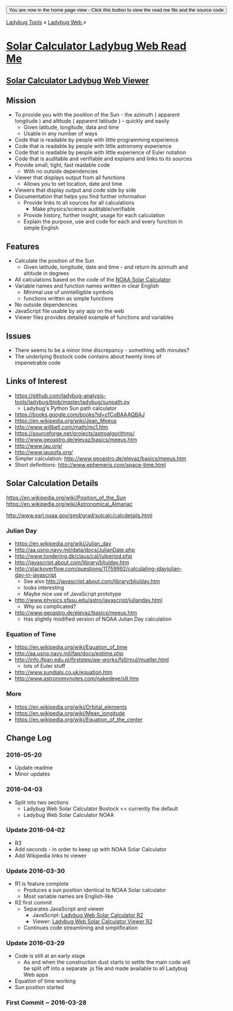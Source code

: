 ﻿<span style=display:none; >
[You are now in a GitHub source code view - click this link to view the home page]
( https://ladybug-tools.github.io/ladybug-web/solar-calculator-ladybug-web/#readme.md "View file as a web page." ) </span>
<input type=button onclick=window.location.href='https://github.com/ladybug-tools/ladybug-web/tree/gh-pages/solar-calculator-ladybug-web/';
value='You are now in the home page view - Click this button to view the read me file and the source code' >

[Ladybug Tools]( https://ladybug-tools.github.io/ ) » [Ladybug Web ]( https://ladybug-tools.github.io/ladybug-web/ ) »

[Solar Calculator Ladybug Web Read Me]( https://ladybug-tools.github.io/ladybug-web/solar-calculator-ladybug-web/#readme.md )
===

## [Solar Calculator Ladybug Web Viewer]( https://ladybug-tools.github.io/ladybug-web/solar-calculator-ladybug-web/index.html )


## Mission

* To provide you with the position of the Sun - the azimuth ( apparent longitude ) and altitude ( apparent latitude ) -  quickly and easily
	* Given latitude, longitude, data and time
	* Usable in any number of ways
* Code that is readable by people with little programming experience
* Code that is readable by people with little astronomy experience
* Code that is readable by people with little experience of Euler notation
* Code that is auditable and verifiable and explains and links to its sources
* Provide small, tight, fast readable code
	* With no outside dependencies
* Viewer that displays output from all functions
	* Allows you to set location, date and time
* Viewers that display output and code side by side
* Documentation that helps you find further information
	* Provide links to all sources for all calculations
		* Make physics/science auditable/verifiable
	* Provide history, further insight, usage for each calculation
	* Explain the purpose, use and code for each and every function in simple English

## Features

* Calculate the position of the Sun
	* Given latitude, longitude, date and time - and return its azimuth and altitude in degrees
* All calculations based on the code of the [NOAA Solar Calculator]( http://www.esrl.noaa.gov/gmd/grad/solcalc/index.html )
* Variable names and function names written in clear English
	* Minimal use of unintelligible symbols
	* functions written as simple functions
* No outside dependencies
* JavaScript file usable by any app on the web
* Viewer files provides detailed example of functions and variables


## Issues

* There seems to be a minor time discrepancy - something with minutes?
* The underlying Bostock code contains about twenty lines of impenetrable code


## Links of Interest


* https://github.com/ladybug-analysis-tools/ladybug/blob/master/ladybug/sunpath.py
	* Ladybug's Python Sun path calculator
* https://books.google.com/books?id=cfCqBAAAQBAJ
* https://en.wikipedia.org/wiki/Jean_Meeus
* http://www.willbell.com/math/mc1.htm
* https://sourceforge.net/projects/astroalgorithms/
* http://www.geoastro.de/elevaz/basics/meeus.htm
* http://www.iau.org/
* http://www.iausofa.org/
* Simpler calculation: http://www.geoastro.de/elevaz/basics/meeus.htm
* Short definitions: http://www.ephemeris.com/space-time.html

## Solar Calculation Details

https://en.wikipedia.org/wiki/Position_of_the_Sun
https://en.wikipedia.org/wiki/Astronomical_Almanac

http://www.esrl.noaa.gov/gmd/grad/solcalc/calcdetails.html

### Julian Day

* https://en.wikipedia.org/wiki/Julian_day
* http://aa.usno.navy.mil/data/docs/JulianDate.php
* http://www.tondering.dk/claus/cal/julperiod.php
* http://javascript.about.com/library/bljulday.htm
* http://stackoverflow.com/questions/11759992/calculating-jdayjulian-day-in-javascript
	* See also http://javascript.about.com/library/bljulday.htm
	* looks interesting
	* Maybe nice use of JavaScript prototype
* http://www.physics.sfasu.edu/astro/javascript/julianday.html
	* Why so complicated?
* http://www.geoastro.de/elevaz/basics/meeus.htm
	* Has slightly modified version of NOAA Julian Day calculation


### Equation of Time

* https://en.wikipedia.org/wiki/Equation_of_time
* http://aa.usno.navy.mil/faq/docs/eqtime.php
* http://info.ifpan.edu.pl/firststep/aw-works/fsII/mul/mueller.html
	* lots of Euler stuff
* http://www.sundials.co.uk/equation.htm
* http://www.astronomynotes.com/nakedeye/s9.htm

### More

* https://en.wikipedia.org/wiki/Orbital_elements
* https://en.wikipedia.org/wiki/Mean_longitude
* https://en.wikipedia.org/wiki/Equation_of_the_center


## Change Log

### 2016-05-20

* Update readme
* Minor updates


### 2016-04-03

* Split into two sections
	* Ladybug Web Solar Calculator Bostock << currently the default
	* Ladybug Web Solar Calculator NOAA


### Update 2016-04-02

* R3
* Add seconds - in order to keep up with NOAA Solar Calculator
* Add Wikipedia links to viewer

### Update 2016-03-30

* R1 is feature complete
	* Produces a sun position identical to NOAA Solar calculator
	* Most variable names are English-like
* R2 first commit
	* Separates JavaScript and viewer
		* JavaScript: [Ladybug Web Solar Calculator R2](  http://ladybug-analysis-tools.github.io/ladybug-web/solar-calculator/ladybug-web-solar-calculator-r2.js )
		* Viewer: [Ladybug Web Solar Calculator Viewer R2](  http://ladybug-analysis-tools.github.io/ladybug-web/solar-calculator/ladybug-web-solar-calculator-viewer-r2.html )
	* Continues code streamlining and simplification


### Update 2016-03-29

* Code is still at an early stage
	* As and when the construction dust starts to settle the main code will be split off into a separate .js file and made available to all Ladybug Web apps
* Equation of time working
* Sun position started

### First Commit ~ 2016-03-28